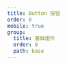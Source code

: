 ```yaml
---
title: Button 按钮
order: 0
mobile: true
group:
  title: 基础组件
  order: 0
  path: base
---
```


<code src="../demo/Button.tsx"></code>
<API src="../src/Button.tsx"></API>
